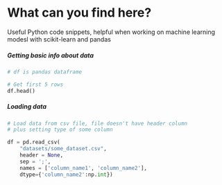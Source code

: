 # What can you find here?
Useful Python code snippets, helpful when working on machine learning modesl with scikit-learn and pandas

##### Getting basic info about data

```python
# df is pandas dataframe

# Get first 5 rows
df.head() 

```

##### Loading data

```python
# Load data from csv file, file doesn't have header column
# plus setting type of some column 

df = pd.read_csv(
    "datasets/some_dataset.csv", 
    header = None, 
    sep = ';',
    names = ['column_name1', 'column_name2'],
    dtype={'column_name2':np.int})

```
